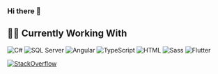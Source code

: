 ### Hi there 👋

## 👨‍💻 Currently Working With

![C#](https://img.shields.io/badge/-C%23-14161A?logo=dotnet&logoColor=7051db)
![SQL Server](https://img.shields.io/badge/-SQL%20Server-14161A?logo=Microsoft+SQL+Server&logoColor=CC2927)
![Angular](https://img.shields.io/badge/-Angular-14161A?logo=Angular&logoColor=DD0031)
![TypeScript](https://img.shields.io/badge/-TypeScript-14161A?logo=TypeScript)
![HTML](https://img.shields.io/badge/-HTML-14161A?logo=html5)
![Sass](https://img.shields.io/badge/-SCSS-14161A?logo=sass)
![Flutter](https://img.shields.io/badge/-Flutter-14161A?logo=flutter)

[![StackOverflow](https://stackoverflow.com/users/flair/10384306.png?theme=dark)](https://stackoverflow.com/users/10384306/sandstormnick)

<img src="https://komarev.com/ghpvc/?username=SandstormNick&style=flat-square&color=blue" alt=""/>

<!--
**SandstormNick/SandstormNick** is a ✨ _special_ ✨ repository because its `README.md` (this file) appears on your GitHub profile.

Here are some ideas to get you started:

- 🔭 I’m currently working on ...
- 🌱 I’m currently learning ...
- 👯 I’m looking to collaborate on ...
- 🤔 I’m looking for help with ...
- 💬 Ask me about ...
- 📫 How to reach me: ...
- 😄 Pronouns: ...
- ⚡ Fun fact: ...
-->
